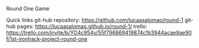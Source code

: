 Round One Game

Quick links
git-hub repository: https://github.com/lucaasalomao/round-1
git-hub pages: https://lucaasalomao.github.io/round-1/
trello: https://trello.com/invite/b/YO4c954v/55f796869419874c1b3944acae9ae90f/1st-ironhack-project-round-one